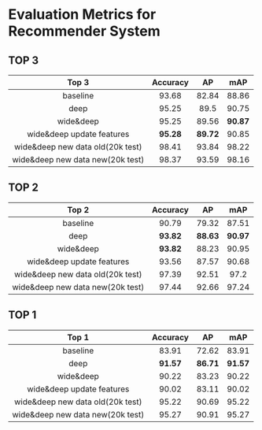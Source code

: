 # Evaluation Metrics for Recommender System

## TOP 3
|              Top 3               | Accuracy  |    AP     |    mAP    |
| :------------------------------: | :-------: | :-------: | :-------: |
|             baseline             |   93.68   |   82.84   |   88.86   |
|               deep               |   95.25   |   89.5    |   90.75   |
|            wide&deep             |   95.25   |   89.56   | __90.87__ |
|    wide&deep update features     | __95.28__ | __89.72__ |   90.85   |
| wide&deep new data old(20k test) |   98.41   |   93.84   |   98.22   |
| wide&deep new data new(20k test) |   98.37   |   93.59   |   98.16   |

## TOP 2
|              Top 2               | Accuracy  |    AP     |    mAP    |
| :------------------------------: | :-------: | :-------: | :-------: |
|             baseline             |   90.79   |   79.32   |   87.51   |
|               deep               | __93.82__ | __88.63__ | __90.97__ |
|            wide&deep             | __93.82__ |   88.23   |   90.95   |
|    wide&deep update features     |   93.56   |   87.57   |   90.68   |
| wide&deep new data old(20k test) |   97.39   |   92.51   |   97.2    |
| wide&deep new data new(20k test) |   97.44   |   92.66   |   97.24   |

## TOP 1
|              Top 1               | Accuracy  |    AP     |    mAP    |
| :------------------------------: | :-------: | :-------: | :-------: |
|             baseline             |   83.91   |   72.62   |   83.91   |
|               deep               | __91.57__ | __86.71__ | __91.57__ |
|            wide&deep             |   90.22   |   83.23   |   90.22   |
|    wide&deep update features     |   90.02   |   83.11   |   90.02   |
| wide&deep new data old(20k test) |   95.22   |   90.69   |   95.22   |
| wide&deep new data new(20k test) |   95.27   |   90.91   |   95.27   |